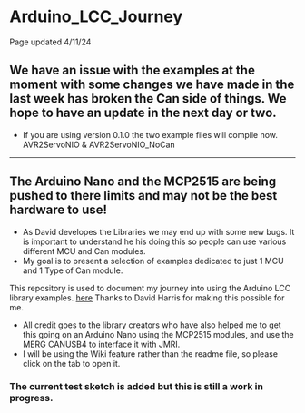 # Arduino_LCC_Journey

Page updated 4/11/24

## We have an issue with the examples at the moment with some changes we have made in the last week has broken the Can side of things. We hope to have an update in the next day or two.

- If you are using version 0.1.0 the two example files will compile now. AVR2ServoNIO & AVR2ServoNIO_NoCan

----

## The Arduino Nano and the MCP2515 are being pushed to there limits and may not be the best hardware to use!

- As David developes the Libraries we may end up with some new bugs. It is important to understand he his doing this so people can use various different MCU and Can modules.
- My goal is to present a selection of examples dedicated to just 1 MCU and 1 Type of Can module.


This repository is used to document my journey into using the Arduino LCC library examples. [here](https://github.com/openlcb/OpenLCB_Single_Thread) Thanks to David Harris for making this possible for me.

- All credit goes to the library creators who have also helped me to get this going on an Arduino Nano using the MCP2515 modules, and use the MERG CANUSB4 to interface it with JMRI.
- I will be using the Wiki feature rather than the readme file, so please click on the tab to open it.

### The current test sketch is added but this is still a work in progress.




